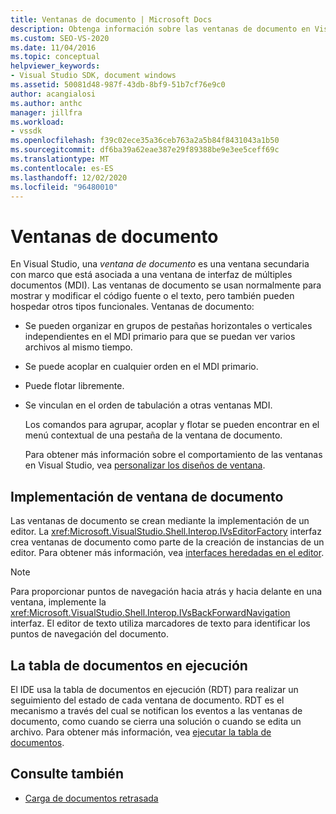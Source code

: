 ```yaml
---
title: Ventanas de documento | Microsoft Docs
description: Obtenga información sobre las ventanas de documento en Visual Studio, incluido cómo implementarlas y cómo la tabla de documentos en ejecución (RDT) realiza un seguimiento de su estado.
ms.custom: SEO-VS-2020
ms.date: 11/04/2016
ms.topic: conceptual
helpviewer_keywords:
- Visual Studio SDK, document windows
ms.assetid: 50081d48-987f-43db-8bf9-51b7cf76e9c0
author: acangialosi
ms.author: anthc
manager: jillfra
ms.workload:
- vssdk
ms.openlocfilehash: f39c02ece35a36ceb763a2a5b84f8431043a1b50
ms.sourcegitcommit: df6ba39a62eae387e29f89388be9e3ee5ceff69c
ms.translationtype: MT
ms.contentlocale: es-ES
ms.lasthandoff: 12/02/2020
ms.locfileid: "96480010"
---
```

# <a name="document-windows"></a>Ventanas de documento
En Visual Studio, una *ventana de documento* es una ventana secundaria con marco que está asociada a una ventana de interfaz de múltiples documentos (MDI). Las ventanas de documento se usan normalmente para mostrar y modificar el código fuente o el texto, pero también pueden hospedar otros tipos funcionales. Ventanas de documento:

- Se pueden organizar en grupos de pestañas horizontales o verticales independientes en el MDI primario para que se puedan ver varios archivos al mismo tiempo.

- Se puede acoplar en cualquier orden en el MDI primario.

- Puede flotar libremente.

- Se vinculan en el orden de tabulación a otras ventanas MDI.

  Los comandos para agrupar, acoplar y flotar se pueden encontrar en el menú contextual de una pestaña de la ventana de documento.

  Para obtener más información sobre el comportamiento de las ventanas en Visual Studio, vea [personalizar los diseños de ventana](../../ide/customizing-window-layouts-in-visual-studio.md).

## <a name="document-window-implementation"></a>Implementación de ventana de documento
 Las ventanas de documento se crean mediante la implementación de un editor. La <xref:Microsoft.VisualStudio.Shell.Interop.IVsEditorFactory> interfaz crea ventanas de documento como parte de la creación de instancias de un editor. Para obtener más información, vea [interfaces heredadas en el editor](/previous-versions/visualstudio/visual-studio-2015/extensibility/legacy-interfaces-in-the-editor?preserve-view=true&view=vs-2015).

> [!NOTE]
> Para proporcionar puntos de navegación hacia atrás y hacia delante en una ventana, implemente la <xref:Microsoft.VisualStudio.Shell.Interop.IVsBackForwardNavigation> interfaz. El editor de texto utiliza marcadores de texto para identificar los puntos de navegación del documento.

## <a name="the-running-document-table"></a>La tabla de documentos en ejecución
 El IDE usa la tabla de documentos en ejecución (RDT) para realizar un seguimiento del estado de cada ventana de documento. RDT es el mecanismo a través del cual se notifican los eventos a las ventanas de documento, como cuando se cierra una solución o cuando se edita un archivo. Para obtener más información, vea [ejecutar la tabla de documentos](../../extensibility/internals/running-document-table.md).

## <a name="see-also"></a>Consulte también
- [Carga de documentos retrasada](../../extensibility/internals/delayed-document-loading.md)
